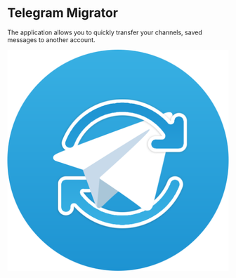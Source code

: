 # Telegram Migrator
The application allows you to quickly transfer your channels, saved messages to another account.

![](application\\assets\\psd\\telegram.png)
